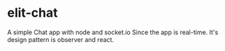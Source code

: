 # elit-chat
A simple Chat app with node and socket.io
Since the app is real-time. It's design pattern is observer and react. 
